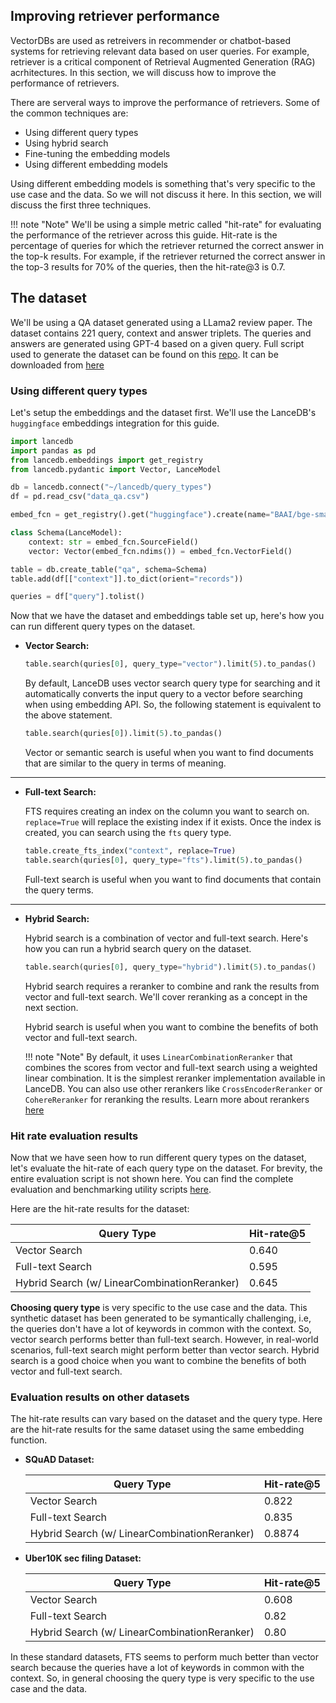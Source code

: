 ## Improving retriever performance
VectorDBs are used as retreivers in recommender or chatbot-based systems for retrieving relevant data based on user queries. For example, retriever is a critical component of Retrieval Augmented Generation (RAG) acrhitectures. In this section, we will discuss how to improve the performance of retrievers.

There are serveral ways to improve the performance of retrievers. Some of the common techniques are:

* Using different query types
* Using hybrid search
* Fine-tuning the embedding models
* Using different embedding models

Using different embedding models is something that's very specific to the use case and the data. So we will not discuss it here. In this section, we will discuss the first three techniques.


!!! note "Note"
    We'll be using a simple metric called "hit-rate" for evaluating the performance of the retriever across this guide. Hit-rate is the percentage of queries for which the retriever returned the correct answer in the top-k results. For example, if the retriever returned the correct answer in the top-3 results for 70% of the queries, then the hit-rate@3 is 0.7.


## The dataset
We'll be using a QA dataset generated using a LLama2 review paper. The dataset contains 221 query, context and answer triplets. The queries and answers are generated using GPT-4 based on a given query. Full script used to generate the dataset can be found on this [repo](https://github.com/lancedb/ragged). It can be downloaded from [here](https://github.com/AyushExel/assets/blob/main/data_qa.csv)

### Using different query types
Let's setup the embeddings and the dataset first. We'll use the LanceDB's `huggingface` embeddings integration for this guide. 

```python
import lancedb
import pandas as pd
from lancedb.embeddings import get_registry
from lancedb.pydantic import Vector, LanceModel

db = lancedb.connect("~/lancedb/query_types")
df = pd.read_csv("data_qa.csv")

embed_fcn = get_registry().get("huggingface").create(name="BAAI/bge-small-en-v1.")

class Schema(LanceModel):
    context: str = embed_fcn.SourceField()
    vector: Vector(embed_fcn.ndims()) = embed_fcn.VectorField()

table = db.create_table("qa", schema=Schema)
table.add(df[["context"]].to_dict(orient="records"))

queries = df["query"].tolist()
```

Now that we have the dataset and embeddings table set up, here's how you can run different query types on the dataset.

* <b> Vector Search: </b>

    ```python
    table.search(quries[0], query_type="vector").limit(5).to_pandas()
    ```
    By default, LanceDB uses vector search query type for searching and it automatically converts the input query to a vector before searching when using embedding API. So, the following statement is equivalent to the above statement.

    ```python
    table.search(quries[0]).limit(5).to_pandas()
    ```

    Vector or semantic search is useful when you want to find documents that are similar to the query in terms of meaning.

---

* <b> Full-text Search: </b>
    
    FTS requires creating an index on the column you want to search on. `replace=True` will replace the existing index if it exists.
    Once the index is created, you can search using the `fts` query type.
    ```python
    table.create_fts_index("context", replace=True)
    table.search(quries[0], query_type="fts").limit(5).to_pandas()
    ```

    Full-text search is useful when you want to find documents that contain the query terms.

---

* <b> Hybrid Search: </b>

    Hybrid search is a combination of vector and full-text search. Here's how you can run a hybrid search query on the dataset.
    ```python
    table.search(quries[0], query_type="hybrid").limit(5).to_pandas()
    ```
    Hybrid search requires a reranker to combine and rank the results from vector and full-text search. We'll cover reranking as a concept in the next section.

    Hybrid search is useful when you want to combine the benefits of both vector and full-text search.

    !!! note "Note"
        By default, it uses `LinearCombinationReranker` that combines the scores from vector and full-text search using a weighted linear combination. It is the simplest reranker implementation available in LanceDB. You can also use other rerankers like `CrossEncoderReranker` or `CohereReranker` for reranking the results.
        Learn more about rerankers [here](https://lancedb.github.io/lancedb/reranking/)

    

### Hit rate evaluation results

Now that we have seen how to run different query types on the dataset, let's evaluate the hit-rate of each query type on the dataset.
For brevity, the entire evaluation script is not shown here. You can find the complete evaluation and benchmarking utility scripts [here](https://github.com/lancedb/ragged).

Here are the hit-rate results for the dataset:

| Query Type | Hit-rate@5 |
| --- | --- |
| Vector Search | 0.640 |
| Full-text Search | 0.595 |
| Hybrid Search (w/ LinearCombinationReranker) | 0.645 |

**Choosing query type** is very specific to the use case and the data. This synthetic dataset has been generated to be symantically challenging, i.e, the queries don't have a lot of keywords in common with the context. So, vector search performs better than full-text search. However, in real-world scenarios, full-text search might perform better than vector search. Hybrid search is a good choice when you want to combine the benefits of both vector and full-text search.

### Evaluation results on other datasets

The hit-rate results can vary based on the dataset and the query type. Here are the hit-rate results for the same dataset using the same embedding function.

* <b> SQuAD Dataset: </b>

    | Query Type | Hit-rate@5 |
    | --- | --- |
    | Vector Search | 0.822 |
    | Full-text Search | 0.835 |
    | Hybrid Search (w/ LinearCombinationReranker) | 0.8874 |

* <b> Uber10K sec filing Dataset: </b>

    | Query Type | Hit-rate@5 |
    | --- | --- |
    | Vector Search | 0.608 |
    | Full-text Search | 0.82 |
    | Hybrid Search (w/ LinearCombinationReranker) | 0.80 |

In these standard datasets, FTS seems to perform much better than vector search because the queries have a lot of keywords in common with the context. So, in general choosing the query type is very specific to the use case and the data.


